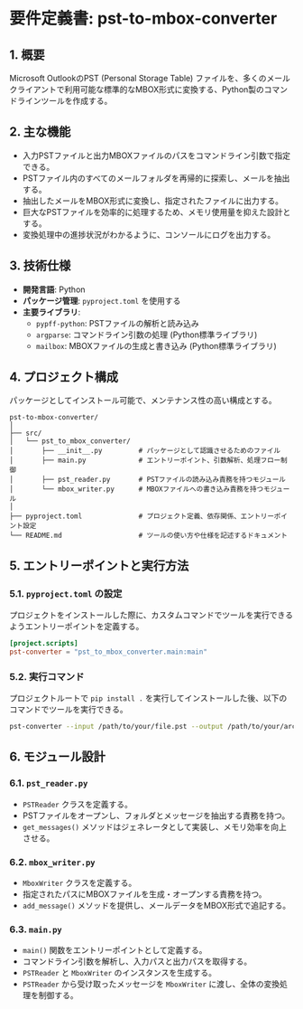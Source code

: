 # 要件定義書: pst-to-mbox-converter

## 1. 概要

Microsoft OutlookのPST (Personal Storage Table) ファイルを、多くのメールクライアントで利用可能な標準的なMBOX形式に変換する、Python製のコマンドラインツールを作成する。

## 2. 主な機能

-   入力PSTファイルと出力MBOXファイルのパスをコマンドライン引数で指定できる。
-   PSTファイル内のすべてのメールフォルダを再帰的に探索し、メールを抽出する。
-   抽出したメールをMBOX形式に変換し、指定されたファイルに出力する。
-   巨大なPSTファイルを効率的に処理するため、メモリ使用量を抑えた設計とする。
-   変換処理中の進捗状況がわかるように、コンソールにログを出力する。

## 3. 技術仕様

-   **開発言語**: Python
-   **パッケージ管理**: `pyproject.toml` を使用する
-   **主要ライブラリ**:
    -   `pypff-python`: PSTファイルの解析と読み込み
    -   `argparse`: コマンドライン引数の処理 (Python標準ライブラリ)
    -   `mailbox`: MBOXファイルの生成と書き込み (Python標準ライブラリ)

## 4. プロジェクト構成

パッケージとしてインストール可能で、メンテナンス性の高い構成とする。

```plaintext
pst-to-mbox-converter/
│
├── src/
│   └── pst_to_mbox_converter/
│       ├── __init__.py         # パッケージとして認識させるためのファイル
│       ├── main.py             # エントリーポイント、引数解析、処理フロー制御
│       ├── pst_reader.py       # PSTファイルの読み込み責務を持つモジュール
│       └── mbox_writer.py      # MBOXファイルへの書き込み責務を持つモジュール
│
├── pyproject.toml              # プロジェクト定義、依存関係、エントリーポイント設定
└── README.md                   # ツールの使い方や仕様を記述するドキュメント
```

## 5. エントリーポイントと実行方法

### 5.1. `pyproject.toml` の設定

プロジェクトをインストールした際に、カスタムコマンドでツールを実行できるようエントリーポイントを定義する。

```toml
[project.scripts]
pst-converter = "pst_to_mbox_converter.main:main"
```

### 5.2. 実行コマンド

プロジェクトルートで `pip install .` を実行してインストールした後、以下のコマンドでツールを実行できる。

```bash
pst-converter --input /path/to/your/file.pst --output /path/to/your/archive.mbox
```

## 6. モジュール設計

### 6.1. `pst_reader.py`

-   `PSTReader` クラスを定義する。
-   PSTファイルをオープンし、フォルダとメッセージを抽出する責務を持つ。
-   `get_messages()` メソッドはジェネレータとして実装し、メモリ効率を向上させる。

### 6.2. `mbox_writer.py`

-   `MboxWriter` クラスを定義する。
-   指定されたパスにMBOXファイルを生成・オープンする責務を持つ。
-   `add_message()` メソッドを提供し、メールデータをMBOX形式で追記する。

### 6.3. `main.py`

-   `main()` 関数をエントリーポイントとして定義する。
-   コマンドライン引数を解析し、入力パスと出力パスを取得する。
-   `PSTReader` と `MboxWriter` のインスタンスを生成する。
-   `PSTReader` から受け取ったメッセージを `MboxWriter` に渡し、全体の変換処理を制御する。